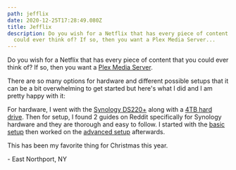 ```yaml
---
path: jefflix
date: 2020-12-25T17:28:49.080Z
title: Jefflix
description: Do you wish for a Netflix that has every piece of content that you
  could ever think of? If so, then you want a Plex Media Server...
---
```

Do you wish for a Netflix that has every piece of content that you could ever think of? If so, then you want a [Plex Media Server](https://www.plex.tv/).

There are so many options for hardware and different possible setups that it can be a bit overwhelming to get started but here's what I did and I am pretty happy with it:

For hardware, I went with the [Synology DS220+](https://www.amazon.com/Synology-Bay-DiskStation-DS220-Diskless/dp/B087ZCBWFH/) along with a [4TB hard drive](https://www.amazon.com/Seagate-IronWolf-5900RPM-Internal-3-5-Inch/dp/B07H289S79/ref=pd_bxgy_img_2/134-7926338-6326519?_encoding=UTF8&pd_rd_i=B07H289S79&pd_rd_r=495fd223-2e20-41c8-9655-80e70bb7b05f&pd_rd_w=CHxaU&pd_rd_wg=q9YbX&pf_rd_p=f325d01c-4658-4593-be83-3e12ca663f0e&pf_rd_r=F2X7H7DB1AKQYDPVMG03&psc=1&refRID=F2X7H7DB1AKQYDPVMG03). Then for setup, I found 2 guides on Reddit specifically for Synology hardware and they are thorough and easy to follow. I started with the [basic setup](https://www.reddit.com/r/synology/comments/eahk68/synology_media_basic_setup_guide/) then worked on the [advanced setup](https://www.reddit.com/r/synology/comments/eahndo/synology_media_advanced_setup_guide/) afterwards.

This has been my favorite thing for Christmas this year.

\- East Northport, NY